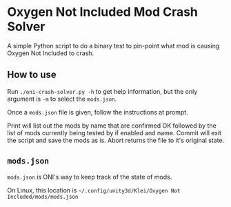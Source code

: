 # Oxygen Not Included Mod Crash Solver

A simple Python script to do a binary test to pin-point what mod is causing Oxygen Not Included to crash.

## How to use

Run `./oni-crash-solver.py -h` to get help information, but the only argument is `-m` to select the `mods.json`.

Once a `mods.json` file is given, follow the instructions at prompt.

Print will list out the mods by name that are confirmed OK followed by the list of mods currently being tested by if enabled and name. Commit will exit the script and save the mods as is. Abort returns the file to it's original state.

## `mods.json`

`mods.json` is ONI's way to keep track of the state of mods.

On Linux, this location is `~/.config/unity3d/Klei/Oxygen Not Included/mods/mods.json`
